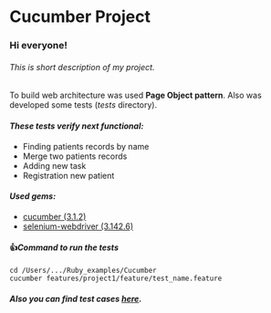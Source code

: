 # Cucumber Project

### Hi everyone!
###### This is short description of my project.

To build web architecture was used **Page Object pattern**.
Also was developed some tests (_tests_ directory).
#### *These tests verify next functional:*
- Finding patients records by name
- Merge two patients records
- Adding new task
- Registration new patient
#### *Used gems:*
- [cucumber (3.1.2)](https://rubygems.org/gems/cucumber/versions/2.4.0)
- [selenium-webdriver (3.142.6)](https://rubygems.org/gems/selenium-webdriver/versions/2.53.0)
#### :+1:*Command to run the tests*
```
cd /Users/.../Ruby_examples/Cucumber
cucumber features/project1/feature/test_name.feature 
```
##### Also you can find test cases [here](https://confluence.softserveinc.com/display/CiscoArrAy/Test+Cases).
